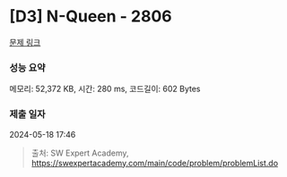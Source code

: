 # [D3] N-Queen - 2806 

[문제 링크](https://swexpertacademy.com/main/code/problem/problemDetail.do?contestProbId=AV7GKs06AU0DFAXB) 

### 성능 요약

메모리: 52,372 KB, 시간: 280 ms, 코드길이: 602 Bytes

### 제출 일자

2024-05-18 17:46



> 출처: SW Expert Academy, https://swexpertacademy.com/main/code/problem/problemList.do